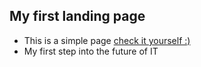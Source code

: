 ## My first landing page
- This is a simple page [check it yourself :)](https://artwoo3.github.io/My-first-landing-page/)
- My first step into the future of IT
